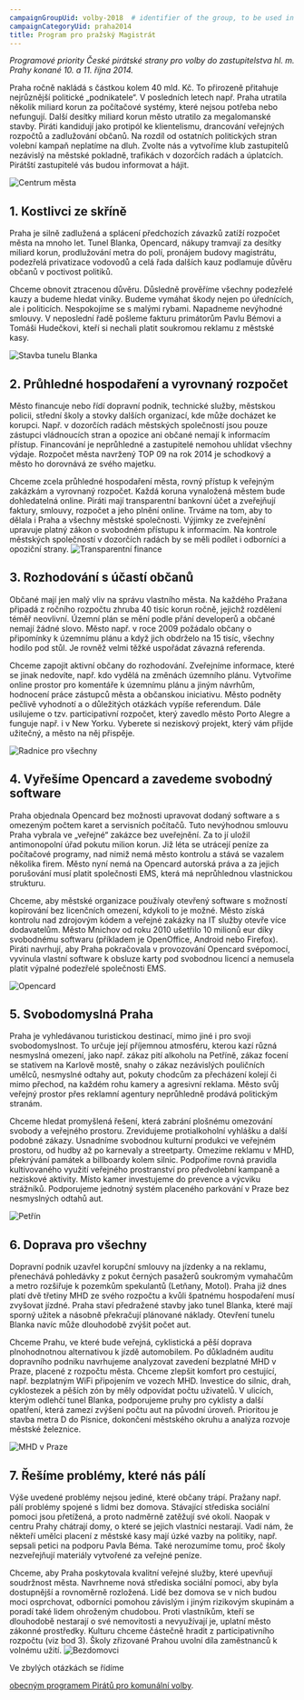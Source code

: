 ```yaml
---
campaignGroupUid: volby-2018  # identifier of the group, to be used in program point
campaignCategoryUid: praha2014
title: Program pro pražský Magistrát
---
```



*Programové priority České pirátské strany pro volby do zastupitelstva hl. m. Prahy konané 10. a 11. října 2014.*


Praha ročně nakládá s částkou kolem 40 mld. Kč. To přirozeně přitahuje nejrůznější politické „podnikatele“. V posledních letech např. Praha utratila několik miliard korun za počítačové systémy, které nejsou potřeba nebo nefungují. Další desítky miliard korun město utratilo za megalomanské stavby. 
Piráti kandidují jako protipól ke klientelismu, drancování veřejných rozpočtů a zadlužování občanů. Na rozdíl od ostatních politických stran volební kampaň neplatíme na dluh. Zvolte nás a vytvoříme klub zastupitelů nezávislý na městské pokladně, trafikách v dozorčích radách a úplatcích. Pirátští zastupitelé vás budou informovat a hájit. 

![Centrum města](/assets/img/program/centrum.jpg "Centrum města")

##  1. Kostlivci ze skříně

Praha  je silně zadlužená a splácení předchozích závazků zatíží rozpočet města na  mnoho let. Tunel Blanka, Opencard, nákupy tramvají za desítky miliard  korun, prodlužování metra do polí, pronájem budovy magistrátu, podezřelá privatizace vodovodů a celá řada dalších kauz podlamuje důvěru občanů v poctivost politiků. 

Chceme obnovit ztracenou  důvěru. Důsledně prověříme všechny podezřelé kauzy a budeme hledat viníky.  Budeme vymáhat škody nejen po úřednících, ale i politicích. Nespokojíme  se s malými rybami. Napadneme nevýhodné smlouvy. V neposlední řadě pošleme fakturu primátorům Pavlu Bémovi a Tomáši Hudečkovi, kteří si nechali platit soukromou reklamu z městské kasy. 

![Stavba tunelu Blanka]( /assets/img/program/blanka.jpg "Stavba tunelu Blanka")

##  2. Průhledné hospodaření a vyrovnaný rozpočet

Město financuje nebo řídí dopravní podnik, technické služby, městskou policii, střední školy a stovky dalších organizací, kde může docházet ke korupci. Např. v dozorčích radách městských společností jsou pouze zástupci vládnoucích stran a opozice ani občané nemají k informacím přístup. Financování je neprůhledné a zastupitelé nemohou uhlídat všechny výdaje. Rozpočet města navržený TOP 09 na rok 2014 je schodkový a město ho dorovnává ze svého majetku. 

Chceme zcela průhledné hospodaření města, rovný přístup k veřejným zakázkám a vyrovnaný rozpočet. Každá koruna vynaložená městem bude dohledatelná online. Piráti mají transparentní bankovní účet a zveřejňují faktury, smlouvy, rozpočet a jeho plnění online. Trváme na tom, aby to dělala i Praha a všechny městské společnosti. Výjimky ze zveřejnění upravuje platný zákon o svobodném přístupu k informacím. Na kontrole městských společností v dozorčích radách by se měli podílet i odborníci a opoziční strany. 
![Transparentní finance](/assets/img/program/penize.jpg "Transparentní finance")

##  3. Rozhodování s účastí občanů

Občané mají jen malý vliv na správu vlastního města. Na každého Pražana připadá z ročního rozpočtu zhruba 40 tisíc korun ročně, jejichž rozdělení téměř neovlivní. Územní plán se mění podle přání developerů a občané nemají žádné slovo. Město např. v roce 2009 požádalo občany o připomínky k územnímu plánu a když jich obdrželo na 15 tisíc, všechny hodilo pod stůl. Je rovněž velmi těžké uspořádat závazná referenda. 

Chceme zapojit aktivní občany do rozhodování. Zveřejníme informace, které se jinak nedovíte, např. kdo vydělá na změnách územního plánu. Vytvoříme online prostor pro komentáře k územnímu plánu a jiným návrhům, hodnocení práce zástupců města a občanskou iniciativu. Město podněty pečlivě vyhodnotí a o důležitých otázkách vypíše referendum. Dále usilujeme o tzv. participativní rozpočet, který zavedlo město Porto Alegre a funguje např. i v New Yorku. Vyberete si neziskový projekt, který vám přijde užitečný, a město na něj přispěje. 

![Radnice pro všechny](/assets/img/program/radnice.jpg "Radnice pro všechny")

##  4. Vyřešíme Opencard a zavedeme svobodný software

Praha objednala Opencard bez možnosti upravovat dodaný software a s omezeným počtem karet a servisních počítačů. Tuto nevýhodnou smlouvu Praha vybrala ve „veřejné“ zakázce bez uveřejnění. Za to jí uložil antimonopolní úřad pokutu milion korun. Již léta se utrácejí peníze za počítačové programy, nad nimiž nemá město kontrolu a stává se vazalem několika firem. Město nyní nemá na Opencard autorská práva a za jejich porušování musí platit společnosti EMS, která má neprůhlednou vlastnickou strukturu. 

Chceme, aby městské organizace používaly otevřený software s možností kopírování bez licenčních omezení, kdykoli to je možné. Město získá kontrolu nad zdrojovým kódem a veřejné zakázky na IT služby otevře více dodavatelům. Město Mnichov od roku 2010 ušetřilo 10 milionů eur díky svobodnému softwaru (příkladem je OpenOffice, Android nebo Firefox). Piráti navrhují, aby Praha pokračovala v provozování Opencard svépomocí, vyvinula vlastní software k obsluze karty pod svobodnou licencí a nemusela platit výpalné podezřelé společnosti EMS.

![Opencard]( /assets/img/program/opencard.jpg "Opencard")

##  5. Svobodomyslná Praha

Praha je vyhledávanou turistickou destinací, mimo jiné i pro svoji svobodomyslnost. To určuje její příjemnou atmosféru, kterou kazí různá nesmyslná omezení, jako např. zákaz pití alkoholu na Petříně, zákaz focení se stativem na Karlově mostě, snahy o zákaz nezávislých pouličních umělců, nesmyslné odtahy aut, pokuty chodcům za přecházení kolejí či mimo přechod, na každém rohu kamery a agresivní reklama. Město svůj veřejný prostor přes reklamní agentury neprůhledně prodává politickým stranám. 

Chceme hledat promyšlená řešení, která zabrání plošnému omezování svobody a veřejného prostoru. Zrevidujeme protialkoholní vyhlášku a další podobné zákazy. Usnadníme svobodnou kulturní produkci ve veřejném prostoru, od hudby až po karnevaly a streetparty. Omezíme reklamu v MHD, překrývání památek a billboardy kolem silnic. Podpoříme rovná pravidla kultivovaného využití veřejného prostranství pro předvolební kampaně a neziskové aktivity. Místo kamer investujeme do prevence a výcviku strážníků. Podporujeme jednotný systém placeného parkování v Praze bez nesmyslných odtahů aut. 

![Petřín]( /assets/img/program/petrin.jpg "Petřín")

##  6. Doprava pro všechny

Dopravní podnik uzavřel korupční smlouvy na jízdenky a na reklamu, přenechává pohledávky z pokut černých pasažerů soukromým vymahačům a metro rozšiřuje k pozemkům spekulantů (Letňany, Motol). Praha již dnes platí dvě třetiny MHD ze svého rozpočtu a kvůli špatnému hospodaření musí zvyšovat jízdné. Praha staví předražené stavby jako tunel Blanka, které mají sporný užitek a násobně překračují plánované náklady. Otevření tunelu Blanka navíc může dlouhodobě zvýšit počet aut. 

Chceme Prahu, ve které bude veřejná, cyklistická a pěší doprava plnohodnotnou alternativou k jízdě automobilem. Po důkladném auditu dopravního podniku navrhujeme analyzovat zavedení bezplatné MHD v Praze, placené z rozpočtu města. Chceme zlepšit komfort pro cestující, např. bezplatným WiFi připojením ve vozech MHD. Investice do silnic, drah, cyklostezek a pěších zón by měly odpovídat počtu uživatelů. V ulicích, kterým odlehčí tunel Blanka, podporujeme pruhy pro cyklisty a další opatření, která zamezí zvýšení počtu aut na původní úroveň. Prioritou je stavba metra D do Písnice, dokončení městského okruhu a analýza rozvoje městské železnice. 

![MHD v Praze]( /assets/img/program/tramvaje.jpg "MHD v Praze")

## 7. Řešíme problémy, které nás pálí

Výše uvedené problémy nejsou jediné, které občany trápí. Pražany např. pálí problémy spojené s lidmi bez domova. Stávající střediska sociální pomoci jsou přetížená, a proto nadměrně zatěžují své okolí. Naopak v centru Prahy chátrají domy, o které se jejich vlastníci nestarají. Vadí nám, že někteří umělci placení z městské kasy mají úzké vazby na politiky, např. sepsali petici na podporu Pavla Béma. Také nerozumíme tomu, proč školy nezveřejňují materiály vytvořené za veřejné peníze. 

Chceme, aby Praha poskytovala kvalitní veřejné služby, které upevňují soudržnost města. Navrhneme nová střediska sociální pomoci, aby byla dostupnější a rovnoměrně rozložená. Lidé bez domova se v nich budou moci osprchovat, odborníci pomohou závislým i jiným rizikovým skupinám a poradí také lidem ohroženým chudobou. Proti vlastníkům, kteří se dlouhodobě nestarají o své nemovitosti a nevyužívají je, uplatní město zákonné prostředky. Kulturu chceme částečně hradit z participativního rozpočtu (viz bod 3). Školy zřizované Prahou uvolní díla zaměstnanců k volnému užití. 
![Bezdomovci]( /assets/img/program/bezdomovci.jpg "Bezdomovci")

Ve zbylých otázkách se řídíme

<a href="https://wiki.pirati.cz/volby/2014/komunal/program">obecným programem Pirátů pro komunální volby</a>. 

